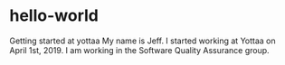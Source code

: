 # hello-world
Getting started at yottaa
My name is Jeff.
I started working at Yottaa on April 1st, 2019.
I am working in the Software Quality Assurance group.
